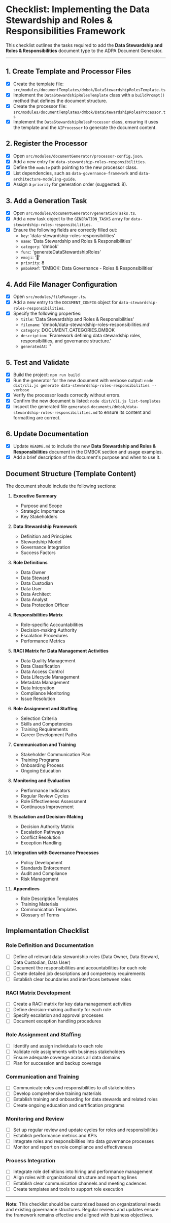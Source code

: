 # Checklist: Implementing the Data Stewardship and Roles & Responsibilities Framework

This checklist outlines the tasks required to add the **Data Stewardship and Roles & Responsibilities** document type to the ADPA Document Generator.

---

## 1. Create Template and Processor Files

- [x] Create the template file: `src/modules/documentTemplates/dmbok/DataStewardshipRolesTemplate.ts`
- [x] Implement the `DataStewardshipRolesTemplate` class with a `buildPrompt()` method that defines the document structure.
- [x] Create the processor file: `src/modules/documentTemplates/dmbok/DataStewardshipRolesProcessor.ts`
- [x] Implement the `DataStewardshipRolesProcessor` class, ensuring it uses the template and the `AIProcessor` to generate the document content.

## 2. Register the Processor

- [x] Open `src/modules/documentGenerator/processor-config.json`.
- [x] Add a new entry for `data-stewardship-roles-responsibilities`.
- [x] Define the `module` path pointing to the new processor class.
- [x] List dependencies, such as `data-governance-framework` and `data-architecture-modeling-guide`.
- [x] Assign a `priority` for generation order (suggested: 8).

## 3. Add a Generation Task

- [x] Open `src/modules/documentGenerator/generationTasks.ts`.
- [x] Add a new task object to the `GENERATION_TASKS` array for `data-stewardship-roles-responsibilities`.
- [x] Ensure the following fields are correctly filled out:
  - `key`: 'data-stewardship-roles-responsibilities'
  - `name`: 'Data Stewardship and Roles & Responsibilities'
  - `category`: 'dmbok'
  - `func`: 'generateDataStewardshipRoles'
  - `emoji`: '👥'
  - `priority`: 8
  - `pmbokRef`: 'DMBOK: Data Governance - Roles & Responsibilities'

## 4. Add File Manager Configuration

- [x] Open `src/modules/fileManager.ts`.
- [x] Add a new entry to the `DOCUMENT_CONFIG` object for `data-stewardship-roles-responsibilities`.
- [x] Specify the following properties:
  - `title`: 'Data Stewardship and Roles & Responsibilities'
  - `filename`: 'dmbok/data-stewardship-roles-responsibilities.md'
  - `category`: DOCUMENT_CATEGORIES.DMBOK
  - `description`: 'Framework defining data stewardship roles, responsibilities, and governance structure.'
  - `generatedAt`: ''

## 5. Test and Validate

- [x] Build the project: `npm run build`
- [x] Run the generator for the new document with verbose output: `node dist/cli.js generate data-stewardship-roles-responsibilities --verbose`
- [x] Verify the processor loads correctly without errors.
- [x] Confirm the new document is listed: `node dist/cli.js list-templates`
- [x] Inspect the generated file `generated-documents/dmbok/data-stewardship-roles-responsibilities.md` to ensure its content and formatting are correct.

## 6. Update Documentation

- [x] Update `README.md` to include the new **Data Stewardship and Roles & Responsibilities** document in the DMBOK section and usage examples.
- [x] Add a brief description of the document's purpose and when to use it.

## Document Structure (Template Content)

The document should include the following sections:

1. **Executive Summary**
   - Purpose and Scope
   - Strategic Importance
   - Key Stakeholders

2. **Data Stewardship Framework**
   - Definition and Principles
   - Stewardship Model
   - Governance Integration
   - Success Factors

3. **Role Definitions**
   - Data Owner
   - Data Steward
   - Data Custodian
   - Data User
   - Data Architect
   - Data Analyst
   - Data Protection Officer

4. **Responsibilities Matrix**
   - Role-specific Accountabilities
   - Decision-making Authority
   - Escalation Procedures
   - Performance Metrics

5. **RACI Matrix for Data Management Activities**
   - Data Quality Management
   - Data Classification
   - Data Access Control
   - Data Lifecycle Management
   - Metadata Management
   - Data Integration
   - Compliance Monitoring
   - Issue Resolution

6. **Role Assignment and Staffing**
   - Selection Criteria
   - Skills and Competencies
   - Training Requirements
   - Career Development Paths

7. **Communication and Training**
   - Stakeholder Communication Plan
   - Training Programs
   - Onboarding Process
   - Ongoing Education

8. **Monitoring and Evaluation**
   - Performance Indicators
   - Regular Review Cycles
   - Role Effectiveness Assessment
   - Continuous Improvement

9. **Escalation and Decision-Making**
   - Decision Authority Matrix
   - Escalation Pathways
   - Conflict Resolution
   - Exception Handling

10. **Integration with Governance Processes**
    - Policy Development
    - Standards Enforcement
    - Audit and Compliance
    - Risk Management

11. **Appendices**
    - Role Description Templates
    - Training Materials
    - Communication Templates
    - Glossary of Terms

## Implementation Checklist

### Role Definition and Documentation
- [ ] Define all relevant data stewardship roles (Data Owner, Data Steward, Data Custodian, Data User)
- [ ] Document the responsibilities and accountabilities for each role
- [ ] Create detailed job descriptions and competency requirements
- [ ] Establish clear boundaries and interfaces between roles

### RACI Matrix Development
- [ ] Create a RACI matrix for key data management activities
- [ ] Define decision-making authority for each role
- [ ] Specify escalation and approval processes
- [ ] Document exception handling procedures

### Role Assignment and Staffing
- [ ] Identify and assign individuals to each role
- [ ] Validate role assignments with business stakeholders
- [ ] Ensure adequate coverage across all data domains
- [ ] Plan for succession and backup coverage

### Communication and Training
- [ ] Communicate roles and responsibilities to all stakeholders
- [ ] Develop comprehensive training materials
- [ ] Establish training and onboarding for data stewards and related roles
- [ ] Create ongoing education and certification programs

### Monitoring and Review
- [ ] Set up regular review and update cycles for roles and responsibilities
- [ ] Establish performance metrics and KPIs
- [ ] Integrate roles and responsibilities into data governance processes
- [ ] Monitor and report on role compliance and effectiveness

### Process Integration
- [ ] Integrate role definitions into hiring and performance management
- [ ] Align roles with organizational structure and reporting lines
- [ ] Establish clear communication channels and meeting cadences
- [ ] Create templates and tools to support role execution

---

**Note:** This checklist should be customized based on organizational needs and existing governance structures. Regular reviews and updates ensure the framework remains effective and aligned with business objectives.
